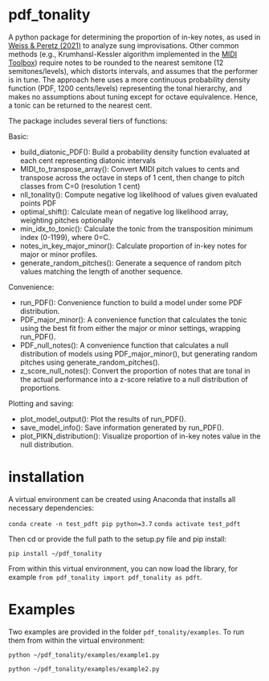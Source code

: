 # pdf_tonality

A python package for determining the proportion of in-key notes, as used in [Weiss & Peretz (2021)](https://psyarxiv.com/xev3w/) to analyze sung improvisations. Other common methods (e.g., Krumhansl-Kessler algorithm implemented in the [MIDI Toolbox](https://github.com/miditoolbox/1.1/blob/master/miditoolbox/kkkey.m)) require notes to be rounded to the nearest semitone (12 semitones/levels), which distorts intervals, and assumes that the performer is in tune. The approach here uses a more continuous probability density function (PDF, 1200 cents/levels) representing the tonal hierarchy, and makes no assumptions about tuning except for octave equivalence. Hence, a tonic can be returned to the nearest cent.

The package includes several tiers of functions:

Basic:
- build_diatonic_PDF(): Build a probability density function evaluated at each cent representing diatonic intervals
- MIDI_to_transpose_array(): Convert MIDI pitch values to cents and transpose across the octave in steps of 1 cent, then change to pitch classes from C=0 (resolution 1 cent)
- nll_tonality(): Compute negative log likelihood of values given evaluated points PDF
- optimal_shift(): Calculate mean of negative log likelihood array, weighting pitches optionally
- min_idx_to_tonic(): Calculate the tonic from the transposition minimum index (0-1199), where 0=C.
- notes_in_key_major_minor(): Calculate proportion of in-key notes for major or minor profiles.
- generate_random_pitches(): Generate a sequence of random pitch values matching the length of another sequence.

Convenience:
- run_PDF(): Convenience function to build a model under some PDF distribution.
- PDF_major_minor(): A convenience function that calculates the tonic using the best fit from either the major or minor settings, wrapping run_PDF().
- PDF_null_notes(): A convenience function that calculates a null distribution of models using PDF_major_minor(), but generating random pitches using generate_random_pitches().
- z_score_null_notes(): Convert the proportion of notes that are tonal in the actual performance into a z-score relative to a null distribution of proportions.

Plotting and saving:
- plot_model_output(): Plot the results of run_PDF().
- save_model_info(): Save information generated by run_PDF().
- plot_PIKN_distribution(): Visualize proportion of in-key notes value in the null distribution.

# installation

A virtual environment can be created using Anaconda that installs all necessary dependencies:

```conda create -n test_pdft pip python=3.7```
```conda activate test_pdft```

Then cd or provide the full path to the setup.py file and pip install:

```pip install ~/pdf_tonality```

From within this virtual environment, you can now load the library, for example `from pdf_tonality import pdf_tonality as pdft`.

# Examples

Two examples are provided in the folder `pdf_tonality/examples`. To run them from within the virtual environment:

```python ~/pdf_tonality/examples/example1.py```

```python ~/pdf_tonality/examples/example2.py```
